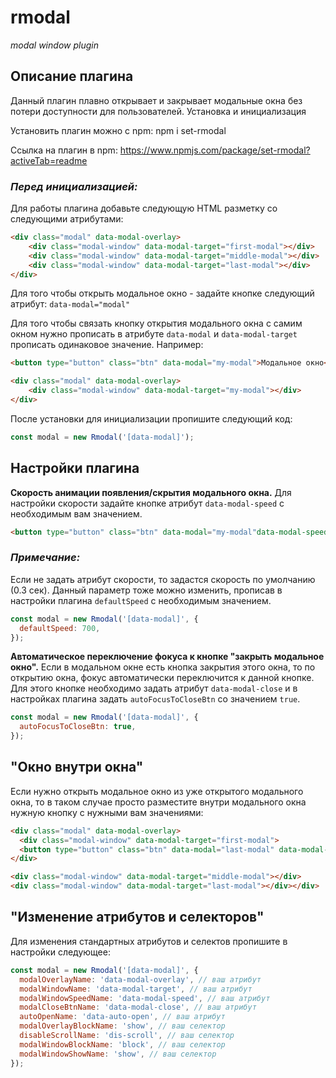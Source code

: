 # rmodal
*modal window plugin*

## Описание плагина
Данный плагин плавно открывает и закрывает модальные окна без потери доступности для пользователей.
Установка и инициализация

Установить плагин можно с npm: npm i set-rmodal

Ссылка на плагин в npm: https://www.npmjs.com/package/set-rmodal?activeTab=readme

### *Перед инициализацией:*

Для работы плагина добавьте следующую HTML разметку со следующими атрибутами:
```html
<div class="modal" data-modal-overlay>
	<div class="modal-window" data-modal-target="first-modal"></div>
	<div class="modal-window" data-modal-target="middle-modal"></div>
	<div class="modal-window" data-modal-target="last-modal"></div>
</div>
```
Для того чтобы открыть модальное окно - задайте кнопке следующий атрибут: `data-modal="modal"` 

Для того чтобы связать кнопку открытия модального окна с самим окном нужно прописать в атрибуте `data-modal` и `data-modal-target` прописать одинаковое значение. Например:
```html
<button type="button" class="btn" data-modal="my-modal">Модальное окно<button>

<div class="modal" data-modal-overlay>
	<div class="modal-window" data-modal-target="my-modal"></div>
</div>
```
После установки для инициализации пропишите следующий код:
```javaScript
const modal = new Rmodal('[data-modal]');
```
## Настройки плагина

**Скорость анимации появления/скрытия модального окна.** Для настройки скорости задайте кнопке атрибут `data-modal-speed` с необходимым вам значением.
```html
<button type="button" class="btn" data-modal="my-modal"data-modal-speed="400">Открыть модальное окно</button>
```
### *Примечание:*
Если не задать атрибут скорости, то задастся скорость по умолчанию (0.3 сек). Данный параметр тоже можно изменить, прописав в настройки плагина `defaultSpeed` с необходимым значением. 

```javaScript
const modal = new Rmodal('[data-modal]', {
  defaultSpeed: 700,
});
```
**Автоматическое переключение фокуса к кнопке "закрыть модальное окно".** Если в модальном окне есть кнопка закрытия этого окна, то по открытию окна, фокус автоматически переключится к данной кнопке. Для этого кнопке необходимо задать атрибут  `data-modal-close` и в настройках плагина задать `autoFocusToCloseBtn` со значением `true`.

```javaScript
const modal = new Rmodal('[data-modal]', {
  autoFocusToCloseBtn: true,
});
```
## "Окно внутри окна"

Если нужно открыть модальное окно из уже открытого модального окна, то в таком случае просто разместите внутри модального окна нужную кнопку с нужными вам значениями:

```html
<div class="modal" data-modal-overlay>
  <div class="modal-window" data-modal-target="first-modal">
  <button type="button" class="btn" data-modal="last-modal" data-modal-speed="700">Модальное окно 3</button>
</div>

<div class="modal-window" data-modal-target="middle-modal"></div>
<div class="modal-window" data-modal-target="last-modal"></div></div>
```

## "Изменение атрибутов и селекторов"

Для изменения стандартных атрибутов и селектов пропишите в настройки следующее:
```javaScript
const modal = new Rmodal('[data-modal]', {
  modalOverlayName: 'data-modal-overlay', // ваш атрибут
  modalWindowName: 'data-modal-target', // ваш атрибут
  modalWindowSpeedName: 'data-modal-speed', // ваш атрибут
  modalCloseBtnName: 'data-modal-close', // ваш атрибут
  autoOpenName: 'data-auto-open', // ваш атрибут
  modalOverlayBlockName: 'show', // ваш селектор
  disableScrollName: 'dis-scroll', // ваш селектор
  modalWindowBlockName: 'block', // ваш селектор
  modalWindowShowName: 'show', // ваш селектор
});
```